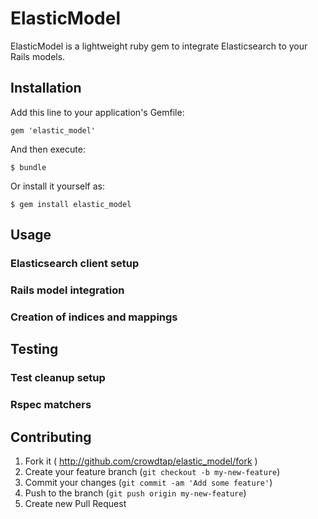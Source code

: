 # ElasticModel

ElasticModel is a lightweight ruby gem to integrate Elasticsearch to your Rails
models.

## Installation

Add this line to your application's Gemfile:

    gem 'elastic_model'

And then execute:

    $ bundle

Or install it yourself as:

    $ gem install elastic_model

## Usage

### Elasticsearch client setup

### Rails model integration

### Creation of indices and mappings

## Testing

### Test cleanup setup

### Rspec matchers

## Contributing

1. Fork it ( http://github.com/crowdtap/elastic_model/fork )
2. Create your feature branch (`git checkout -b my-new-feature`)
3. Commit your changes (`git commit -am 'Add some feature'`)
4. Push to the branch (`git push origin my-new-feature`)
5. Create new Pull Request
